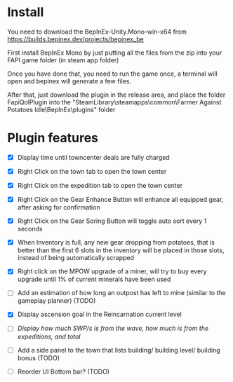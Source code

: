 
# Install

You need to download the BepInEx-Unity.Mono-win-x64 from https://builds.bepinex.dev/projects/bepinex_be

First install BepInEx Mono by just putting all the files from the zip into your FAPI game folder (in steam app folder)

Once you have done that, you need to run the game once, a terminal will open and bepinex will generate a few files.

After that, just download the plugin in the release area, and place the folder FapiQolPlugin into the "SteamLibrary\steamapps\common\Farmer Against Potatoes Idle\BepInEx\plugins" folder

# Plugin features

- [x] Display time until towncenter deals are fully charged
- [x] Right Click on the town tab to open the town center
- [x] Right Click on the expedition tab to open the town center
- [x] Right Click on the Gear Enhance Button will enhance all equipped gear, after asking for confirmation
- [x] Right Click on the Gear Soring Button will toggle auto sort every 1 seconds
- [x] When Inventory is full, any new gear dropping from potatoes, that is better than the first 6 slots in the inventory will be placed in those slots, instead of being automatically scrapped
- [x] Right click on the MPOW upgrade of a miner, will try to buy every upgrade until 1% of current minerals have been used
- [ ] Add an estimation of how long an outpost has left to mine (similar to the gameplay planner) (TODO)
- [x] Display ascension goal in the Reincarnation current level
- [ ] _Display how much SWP/s is from the wave, how much is from the expeditions, and total_
- [ ] Add a side panel to the town that lists building/ building level/ building bonus (TODO)
- [ ] Reorder UI Bottom bar? (TODO)

